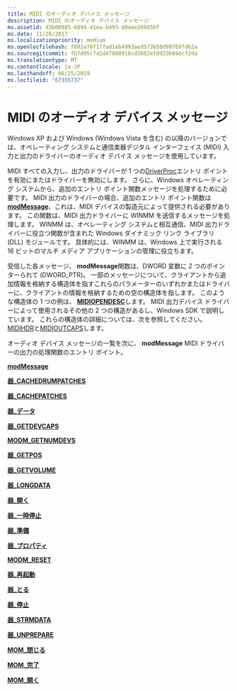 ```yaml
---
title: MIDI のオーディオ デバイス メッセージ
description: MIDI のオーディオ デバイス メッセージ
ms.assetid: d3b00985-6894-41ea-b493-d0aee269d5bf
ms.date: 11/28/2017
ms.localizationpriority: medium
ms.openlocfilehash: f082a76f1ffad1eb4993aed573b58d99769fd62a
ms.sourcegitcommit: fb7d95c7a5d47860918cd3602efdd33b69dcf2da
ms.translationtype: MT
ms.contentlocale: ja-JP
ms.lasthandoff: 06/25/2019
ms.locfileid: "67355737"
---
```

# <a name="audio-device-messages-for-midi"></a>MIDI のオーディオ デバイス メッセージ


Windows XP および Windows (Windows Vista を含む) の以降のバージョンでは、オペレーティング システムと通信楽器デジタル インターフェイス (MIDI) 入力と出力のドライバーのオーディオ デバイス メッセージを使用しています。

MIDI すべての入力し、出力のドライバーが 1 つの[DriverProc](https://go.microsoft.com/fwlink/p/?linkid=142258)エントリ ポイントを有効にまたはドライバーを無効にします。 さらに、Windows オペレーティング システムから、追加のエントリ ポイント関数メッセージを処理するために必要です。 MIDI 出力のドライバーの場合、追加のエントリ ポイント関数は[ **modMessage**](https://docs.microsoft.com/previous-versions/windows/hardware/drivers/ff537532(v=vs.85))、これは、MIDI デバイスの製造元によって提供される必要があります。 この関数は、MIDI 出力ドライバーに WINMM を送信するメッセージを処理します。 WINMM は、オペレーティング システムと相互通信、MIDI 出力ドライバーに役立つ関数が含まれた Windows ダイナミック リンク ライブラリ (DLL) モジュールです。 具体的には、WINMM は、Windows 上で実行される 16 ビットのマルチ メディア アプリケーションの管理に役立ちます。

受信した各メッセージ、 **modMessage**関数は、DWORD 変数に 2 つのポインターられて (DWORD\_PTR)。 一部のメッセージについて、クライアントから追加情報を格納する構造体を指すこれらのパラメーターのいずれかまたはドライバーに、クライアントの情報を格納するための空の構造体を指します。 このような構造体の 1 つの例は、 [ **MIDIOPENDESC**](https://docs.microsoft.com/windows/desktop/api/mmddk/ns-mmddk-midiopendesc_tag)します。 MIDI 出力デバイス ドライバーによって使用されるその他の 2 つの構造があるし、Windows SDK で説明しています。 これらの構造体の詳細については、次を参照してください。 [MIDIHDR](https://go.microsoft.com/fwlink/p/?linkid=142406)と[MIDIOUTCAPS](https://go.microsoft.com/fwlink/p/?linkid=142347)します。

オーディオ デバイス メッセージの一覧を次に、 **modMessage** MIDI ドライバーの出力の処理関数のエントリ ポイント。

[**modMessage**](https://docs.microsoft.com/previous-versions/windows/hardware/drivers/ff537532(v=vs.85))

[**器\_CACHEDRUMPATCHES**](https://docs.microsoft.com/previous-versions/windows/hardware/drivers/ff537533(v=vs.85))

[**器\_CACHEPATCHES**](https://docs.microsoft.com/previous-versions/windows/hardware/drivers/ff537534(v=vs.85))

[**器\_データ**](https://docs.microsoft.com/previous-versions/windows/hardware/drivers/ff537535(v=vs.85))

[**器\_GETDEVCAPS**](https://docs.microsoft.com/previous-versions/windows/hardware/drivers/ff537536(v=vs.85))

[**MODM\_GETNUMDEVS**](https://docs.microsoft.com/previous-versions/windows/hardware/drivers/ff537537(v=vs.85))

[**器\_GETPOS**](https://docs.microsoft.com/previous-versions/windows/hardware/drivers/ff537538(v=vs.85))

[**器\_GETVOLUME**](https://docs.microsoft.com/previous-versions/windows/hardware/drivers/ff537539(v=vs.85))

[**器\_LONGDATA**](https://docs.microsoft.com/previous-versions/windows/hardware/drivers/ff537540(v=vs.85))

[**器\_開く**](https://docs.microsoft.com/previous-versions/windows/hardware/drivers/ff537541(v=vs.85))

[**器\_一時停止**](https://docs.microsoft.com/previous-versions/windows/hardware/drivers/ff537542(v=vs.85))

[**器\_準備**](https://docs.microsoft.com/previous-versions/windows/hardware/drivers/ff537543(v=vs.85))

[**器\_プロパティ**](https://docs.microsoft.com/previous-versions/windows/hardware/drivers/ff537544(v=vs.85))

[**MODM\_RESET**](https://docs.microsoft.com/previous-versions/windows/hardware/drivers/ff537545(v=vs.85))

[**器\_再起動**](https://docs.microsoft.com/previous-versions/windows/hardware/drivers/ff537546(v=vs.85))

[**器\_とる**](https://docs.microsoft.com/previous-versions/windows/hardware/drivers/ff537547(v=vs.85))

[**器\_停止**](https://docs.microsoft.com/previous-versions/windows/hardware/drivers/ff537548(v=vs.85))

[**器\_STRMDATA**](https://docs.microsoft.com/previous-versions/windows/hardware/drivers/ff537549(v=vs.85))

[**器\_UNPREPARE**](https://docs.microsoft.com/previous-versions/windows/hardware/drivers/ff537550(v=vs.85))

[**MOM\_閉じる**](https://docs.microsoft.com/previous-versions/windows/hardware/drivers/ff537551(v=vs.85))

[**MOM\_完了**](https://docs.microsoft.com/previous-versions/windows/hardware/drivers/ff537552(v=vs.85))

[**MOM\_開く**](https://docs.microsoft.com/previous-versions/windows/hardware/drivers/ff537553(v=vs.85))

 

 





